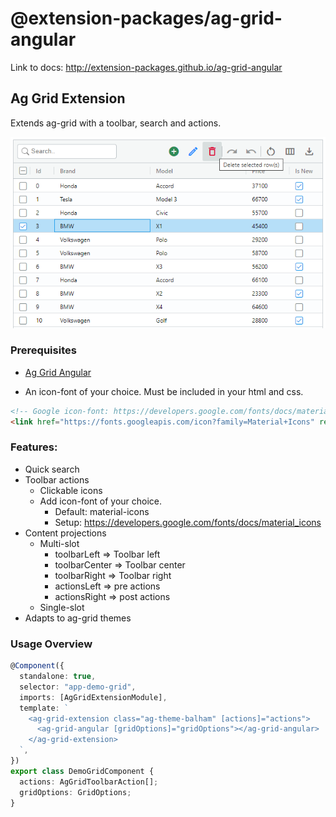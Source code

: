 # @extension-packages/ag-grid-angular

Link to docs: http://extension-packages.github.io/ag-grid-angular

## Ag Grid Extension

Extends ag-grid with a toolbar, search and actions.

![Ag Grid Extension](static/ag-grid-extension.png "Ag Grid Extension")

### Prerequisites

- [Ag Grid Angular](https://www.ag-grid.com/angular-data-grid/getting-started/)

- An icon-font of your choice. Must be included in your html and css.

```html
<!-- Google icon-font: https://developers.google.com/fonts/docs/material_icons -->
<link href="https://fonts.googleapis.com/icon?family=Material+Icons" rel="stylesheet" />
```

### Features:

- Quick search
- Toolbar actions
  - Clickable icons
  - Add icon-font of your choice.
    - Default: material-icons
    - Setup: https://developers.google.com/fonts/docs/material_icons
- Content projections
  - Multi-slot
    - toolbarLeft => Toolbar left
    - toolbarCenter => Toolbar center
    - toolbarRight => Toolbar right
    - actionsLeft => pre actions
    - actionsRight => post actions
  - Single-slot
- Adapts to ag-grid themes

### Usage Overview

```ts
@Component({
  standalone: true,
  selector: "app-demo-grid",
  imports: [AgGridExtensionModule],
  template: `
    <ag-grid-extension class="ag-theme-balham" [actions]="actions">
      <ag-grid-angular [gridOptions]="gridOptions"></ag-grid-angular>
    </ag-grid-extension>
  `,
})
export class DemoGridComponent {
  actions: AgGridToolbarAction[];
  gridOptions: GridOptions;
}
```
